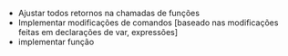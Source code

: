 - Ajustar todos retornos na chamadas de funções
- Implementar modificações de comandos [baseado nas modificações feitas em declarações de var, expressões]
- implementar função

